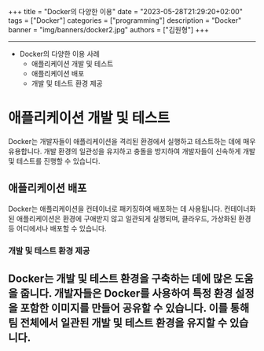 +++
title = "Docker의 다양한 이용"
date = "2023-05-28T21:29:20+02:00"
tags = ["Docker"]
categories = ["programming"]
description = "Docker"
banner = "img/banners/docker2.jpg"
authors = ["김원형"]
+++

---

- Docker의 다양한 이용 사례
  - 애플리케이션 개발 및 테스트
  - 애플리케이션 배포
  - 개발 및 테스트 환경 제공

# 애플리케이션 개발 및 테스트

Docker는 개발자들이 애플리케이션을 격리된 환경에서 실행하고 테스트하는 데에 매우 유용합니다. 개발 환경의 일관성을 유지하고 충돌을 방지하여 개발자들이 신속하게 개발 및 테스트를 진행할 수 있습니다.

## 애플리케이션 배포

Docker는 애플리케이션을 컨테이너로 패키징하여 배포하는 데 사용됩니다. 
컨테이너화된 애플리케이션은 환경에 구애받지 않고 일관되게 실행되며, 클라우드, 가상화된 환경 등 어디에서나 배포할 수 있습니다.

### 개발 및 테스트 환경 제공

Docker는 개발 및 테스트 환경을 구축하는 데에 많은 도움을 줍니다. 
개발자들은 Docker를 사용하여 특정 환경 설정을 포함한 이미지를 만들어 공유할 수 있습니다. 이를 통해 팀 전체에서 일관된 개발 및 테스트 환경을 유지할 수 있습니다.
---